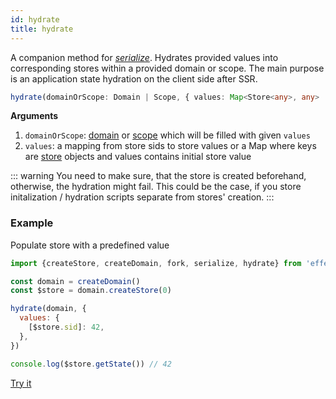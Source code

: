 ```yaml
---
id: hydrate
title: hydrate
---
```


A companion method for [_serialize_](serialize). Hydrates provided values into corresponding stores within a provided domain or scope. The main purpose is an application state hydration on the client side after SSR.

```ts
hydrate(domainOrScope: Domain | Scope, { values: Map<Store<any>, any> | {[sid: string]: any} }): void
```

**Arguments**

1. `domainOrScope`: [domain](docs/ru/api/effector/Domain.md) or [scope](docs/ru/api/effector/Scope.md) which will be filled with given `values`
2. `values`: a mapping from store sids to store values or a Map where keys are [store](docs/ru/api/effector/Store.md) objects and values contains initial store value

::: warning
You need to make sure, that the store is created beforehand, otherwise, the hydration might fail. This could be the case, if you store initalization / hydration scripts separate from stores' creation.
:::

### Example

Populate store with a predefined value

```js
import {createStore, createDomain, fork, serialize, hydrate} from 'effector'

const domain = createDomain()
const $store = domain.createStore(0)

hydrate(domain, {
  values: {
    [$store.sid]: 42,
  },
})

console.log($store.getState()) // 42
```

[Try it](https://share.effector.dev/zZoQ5Ewm)
